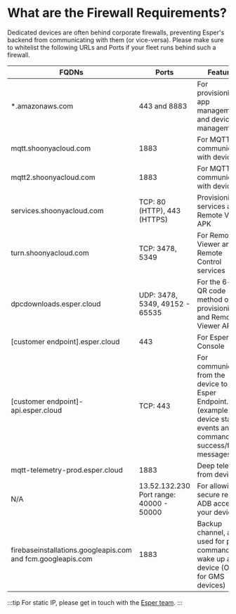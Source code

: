 # What are the Firewall Requirements?

Dedicated devices are often behind corporate firewalls, preventing Esper's backend from communicating with them (or vice-versa). Please make sure to whitelist the following URLs and Ports if your fleet runs behind such a firewall.

| FQDNs                                 | Ports                           | Features                                                                                 |
|---------------------------------------|---------------------------------|------------------------------------------------------------------------------------------|
| *.amazonaws.com                       | 443 and 8883                    | For provisioning, app management and device management                                   |
|  mqtt.shoonyacloud.com |    1883                      | For MQTT communication with devices                                                          |
| mqtt2.shoonyacloud.com                | 1883                            | For MQTT communication with devices                                                          |
| services.shoonyacloud.com          | TCP: 80 (HTTP), 443 (HTTPS)     | Provisioning services and Remote Viewer APK                                        |
| turn.shoonyacloud.com            | TCP: 3478, 5349                | For Remote Viewer and Remote Control services                                                            |
| dpcdownloads.esper.cloud            | UDP: 3478, 5349, 49152 - 65535 | For the 6-tap QR code method of provisioning and Remote Viewer APK                       |
| [customer endpoint].esper.cloud       | 443                             | For Esper Console                                                                        |
| [customer endpoint]-api.esper.cloud   | TCP: 443                        | For communicating from the device to the Esper Endpoint. (example: device status events and command success/failure messages) |
| mqtt-telemetry-prod.esper.cloud       | 1883                        | Deep telemetry from devices                                                              |
| N/A           | 13.52.132.230 Port range: 40000 - 50000 | For allowing secure remote ADB access to your devices                       |
| firebaseinstallations.googleapis.com and fcm.googleapis.com| 1883                            | Backup channel, also used for ping command to wake up a device (Only for GMS devices)       |


:::tip
For static IP, please get in touch with the [Esper team](https://support.esper.io/s/).
:::


  